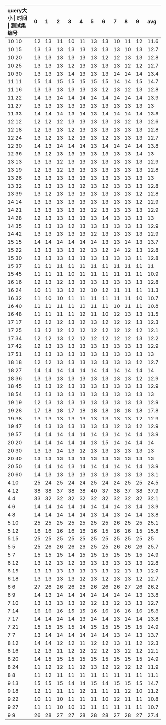 | query大小 \| 时间 \| 测试集编号|0|1|2|3|4|5|6|7|8|9|avg |
| :-- | :-- | :-- | :-- | :-- | :-- | :-- | :-- | :-- | :-- | :-- | :-- |
| 10 10|12|13|11|10|11|13|13|10|11|12|11.6 | 
| 10 15|13|13|13|13|13|13|13|13|10|13|12.7 | 
| 10 20|13|13|13|13|13|13|12|12|13|13|12.8 | 
| 10 25|13|13|13|12|13|13|13|13|12|12|12.7 | 
| 10 30|13|13|13|14|13|13|13|14|14|14|13.4 | 
| 11 11|15|14|15|15|15|15|15|14|14|15|14.7 | 
| 11 16|13|13|13|13|13|13|12|13|12|13|12.8 | 
| 11 22|14|13|14|14|14|14|14|14|14|14|13.9 | 
| 11 27|13|13|13|13|13|13|13|13|13|13|13 | 
| 11 33|14|14|14|13|14|13|14|14|14|14|13.8 | 
| 12 12|12|12|12|13|13|13|13|13|12|13|12.6 | 
| 12 18|12|13|13|12|13|13|13|13|13|13|12.8 | 
| 12 24|13|12|13|12|13|13|12|13|13|13|12.7 | 
| 12 30|14|13|14|14|14|13|14|14|14|14|13.8 | 
| 12 36|13|12|13|13|13|13|13|13|13|14|13 | 
| 13 13|13|13|12|13|13|13|13|13|13|13|12.9 | 
| 13 19|12|13|12|13|13|13|13|13|13|13|12.8 | 
| 13 26|13|13|13|13|13|13|13|13|13|13|13 | 
| 13 32|13|13|13|13|12|13|12|13|13|13|12.8 | 
| 13 39|13|12|13|13|13|13|13|13|13|12|12.8 | 
| 14 14|13|13|13|13|13|13|13|13|13|12|12.9 | 
| 14 21|13|13|13|13|13|12|13|13|13|13|12.9 | 
| 14 28|12|13|13|13|13|13|14|13|13|13|13 | 
| 14 35|13|13|13|12|13|13|13|13|13|13|12.9 | 
| 14 42|13|13|13|13|13|12|13|13|13|13|12.9 | 
| 15 15|14|14|14|14|14|14|13|13|14|13|13.7 | 
| 15 22|13|13|13|13|12|13|12|14|12|13|12.8 | 
| 15 30|13|13|13|13|13|13|13|13|13|11|12.8 | 
| 15 37|11|11|11|11|11|11|11|11|11|11|11 | 
| 15 45|11|11|11|10|11|11|11|11|11|11|10.9 | 
| 16 16|12|13|12|13|13|13|13|13|13|13|12.8 | 
| 16 24|10|11|13|12|12|10|12|11|11|11|11.3 | 
| 16 32|11|10|10|11|11|11|11|11|11|10|10.7 | 
| 16 40|11|11|11|11|10|11|11|10|11|11|10.8 | 
| 16 48|11|11|11|11|12|11|10|12|13|13|11.5 | 
| 17 17|12|12|12|13|12|13|12|12|12|13|12.3 | 
| 17 25|13|12|12|12|12|12|12|12|12|12|12.1 | 
| 17 34|12|12|13|12|12|12|12|12|12|13|12.2 | 
| 17 42|12|13|13|13|13|13|13|13|13|13|12.9 | 
| 17 51|13|13|13|13|13|13|13|13|13|13|13 | 
| 18 18|12|12|13|13|13|13|13|13|13|12|12.7 | 
| 18 27|14|14|14|14|14|14|14|14|14|14|14 | 
| 18 36|13|13|13|13|13|13|13|13|13|12|12.9 | 
| 18 45|13|13|12|13|13|13|13|13|13|13|12.9 | 
| 18 54|13|13|13|13|13|13|13|13|13|13|13 | 
| 19 19|12|13|13|13|13|13|13|13|13|13|12.9 | 
| 19 28|17|18|18|17|18|18|18|18|18|18|17.8 | 
| 19 38|13|13|13|13|13|13|13|13|13|12|12.9 | 
| 19 47|14|13|13|13|13|13|13|12|13|12|12.9 | 
| 19 57|14|14|14|14|14|14|13|14|14|14|13.9 | 
| 20 20|14|14|14|14|14|13|15|14|14|14|14 | 
| 20 30|13|13|14|13|12|13|13|13|13|13|13 | 
| 20 40|13|13|13|13|13|13|13|13|13|13|13 | 
| 20 50|14|14|14|13|14|14|14|14|14|14|13.9 | 
| 20 60|14|13|13|13|13|13|13|13|13|13|13.1 | 
| 4 10|25|24|25|24|24|25|24|24|25|25|24.5 | 
| 4 12|38|38|37|38|38|40|37|38|37|38|37.9 | 
| 4 4|33|32|32|32|32|32|32|32|32|32|32.1 | 
| 4 6|14|14|14|14|14|14|14|14|13|14|13.9 | 
| 4 8|14|14|14|14|14|13|14|13|14|14|13.8 | 
| 5 10|25|25|25|25|25|25|25|26|25|25|25.1 | 
| 5 12|16|16|16|16|16|16|15|16|16|15|15.8 | 
| 5 15|25|25|25|25|25|25|25|25|25|25|25 | 
| 5 5|25|26|26|26|26|25|25|26|26|26|25.7 | 
| 5 7|15|15|15|14|15|15|15|15|15|15|14.9 | 
| 6 12|13|12|13|12|13|13|13|13|13|13|12.8 | 
| 6 15|13|13|13|13|13|13|13|12|13|13|12.9 | 
| 6 18|13|13|13|13|12|13|12|13|13|12|12.7 | 
| 6 6|27|26|26|26|26|26|26|26|27|26|26.2 | 
| 6 9|14|13|14|14|14|14|14|14|14|13|13.8 | 
| 7 10|13|13|13|13|12|12|13|12|13|13|12.7 | 
| 7 14|16|16|16|15|15|16|16|16|16|16|15.8 | 
| 7 17|14|14|14|14|13|14|14|13|14|14|13.8 | 
| 7 21|15|15|15|15|14|15|15|15|15|15|14.9 | 
| 7 7|13|14|14|14|14|14|14|13|14|13|13.7 | 
| 8 12|14|14|12|12|11|12|12|13|11|12|12.3 | 
| 8 16|12|13|11|12|12|12|12|13|12|12|12.1 | 
| 8 20|14|15|15|15|15|15|15|15|15|15|14.9 | 
| 8 24|11|12|12|11|12|13|12|12|12|12|11.9 | 
| 8 8|11|12|11|11|11|11|11|11|11|11|11.1 | 
| 9 13|15|15|15|14|14|15|14|15|15|15|14.7 | 
| 9 18|12|11|11|11|12|11|11|11|12|10|11.2 | 
| 9 22|10|11|10|11|11|11|10|12|11|11|10.8 | 
| 9 27|11|11|10|10|10|11|11|11|11|11|10.7 | 
| 9 9|26|28|27|27|28|28|28|27|28|27|27.4 | 
